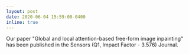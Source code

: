 ```yaml
---
layout: post
date: 2020-06-04 15:59:00-0400
inline: true
---
```


Our paper "Global and local attention-based free-form image inpainting" has been published in the Sensors (Q1, Impact Factor - 3.576) Journal.